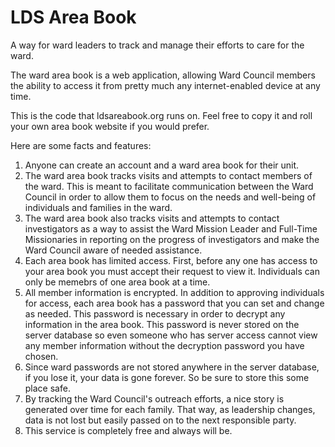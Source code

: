 LDS Area Book
=========

A way for ward leaders to track and manage their efforts to care for the ward.

The ward area book is a web application, allowing Ward Council members the ability to access it from pretty much any internet-enabled device at any time.

This is the code that ldsareabook.org runs on. Feel free to copy it and roll your own area book website if you would prefer.

Here are some facts and features:

1. Anyone can create an account and a ward area book for their unit.
2. The ward area book tracks visits and attempts to contact members of the ward. This is meant to facilitate communication between the Ward Council in order to allow them to focus on the needs and well-being of individuals and families in the ward.
3. The ward area book also tracks visits and attempts to contact investigators as a way to assist the Ward Mission Leader and Full-Time Missionaries in reporting on the progress of investigators and make the Ward Council aware of needed assistance.
4. Each area book has limited access. First, before any one has access to your area book you must accept their request to view it. Individuals can only be memebrs of one area book at a time.
5. All member information is encrypted. In addition to approving individuals for access, each area book has a password that you can set and change as needed. This password is necessary in order to decrypt any information in the area book. This password is never stored on the server database so even someone who has server access cannot view any member information without the decryption password you have chosen.
6. Since ward passwords are not stored anywhere in the server database, if you lose it, your data is gone forever. So be sure to store this some place safe.
7. By tracking the Ward Council's outreach efforts, a nice story is generated over time for each family. That way, as leadership changes, data is not lost but easily passed on to the next responsible party.
8. This service is completely free and always will be.
